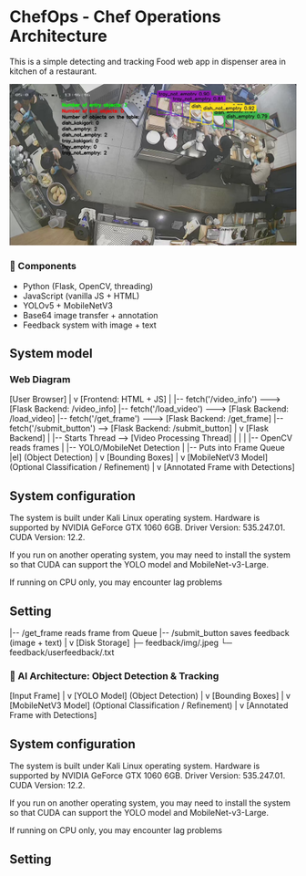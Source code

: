 # ChefOps - Chef Operations Architecture

This is a simple detecting and tracking Food web app in dispenser area in kitchen of a restaurant.

![Detection and tracking in restaurants](./img_readme/detect1.jpeg)

### 🔧 Components
- Python (Flask, OpenCV, threading)
- JavaScript (vanilla JS + HTML)
- YOLOv5 + MobileNetV3
- Base64 image transfer + annotation
- Feedback system with image + text

## System model

### Web Diagram
[User Browser]
|
v
[Frontend: HTML + JS]
|
|-- fetch('/video_info') ---> [Flask Backend: /video_info]
|-- fetch('/load_video') ---> [Flask Backend: /load_video]
|-- fetch('/get_frame') ---> [Flask Backend: /get_frame]
|-- fetch('/submit_button') --> [Flask Backend: /submit_button]
|
v
[Flask Backend]
|
|-- Starts Thread --> [Video Processing Thread]
| |
| |-- OpenCV reads frames
| |-- YOLO/MobileNet Detection
| |-- Puts into Frame Queue
|el]
(Object Detection)
|
v
[Bounding Boxes]
|
v
[MobileNetV3 Model]
(Optional Classification / Refinement)
|
v
[Annotated Frame with Detections]


## System configuration

The system is built under Kali Linux operating system.
Hardware is supported by NVIDIA GeForce GTX 1060 6GB. 
Driver Version: 535.247.01. CUDA Version: 12.2.

If you run on another operating system, you may need to install the system so that CUDA can support the YOLO model and MobileNet-v3-Large.

If running on CPU only, you may encounter lag problems

## Setting

|-- /get_frame reads frame from Queue
|-- /submit_button saves feedback (image + text)
|
v
[Disk Storage]
├─ feedback/img/.jpeg
└─ feedback/userfeedback/.txt

### 🧠 AI Architecture: Object Detection & Tracking

[Input Frame]
|
v
[YOLO Model]
(Object Detection)
|
v
[Bounding Boxes]
|
v
[MobileNetV3 Model]
(Optional Classification / Refinement)
|
v
[Annotated Frame with Detections]


## System configuration

The system is built under Kali Linux operating system.
Hardware is supported by NVIDIA GeForce GTX 1060 6GB. 
Driver Version: 535.247.01. CUDA Version: 12.2.

If you run on another operating system, you may need to install the system so that CUDA can support the YOLO model and MobileNet-v3-Large.

If running on CPU only, you may encounter lag problems

## Setting